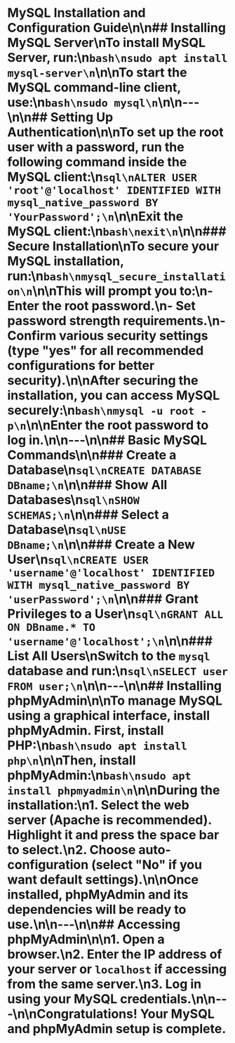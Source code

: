 # MySQL Installation and Configuration Guide\n\n## Installing MySQL Server\nTo install MySQL Server, run:\n```bash\nsudo apt install mysql-server\n```\n\nTo start the MySQL command-line client, use:\n```bash\nsudo mysql\n```\n\n---\n\n## Setting Up Authentication\n\nTo set up the root user with a password, run the following command inside the MySQL client:\n```sql\nALTER USER 'root'@'localhost' IDENTIFIED WITH mysql_native_password BY 'YourPassword';\n```\n\nExit the MySQL client:\n```bash\nexit\n```\n\n### Secure Installation\nTo secure your MySQL installation, run:\n```bash\nmysql_secure_installation\n```\n\nThis will prompt you to:\n- Enter the root password.\n- Set password strength requirements.\n- Confirm various security settings (type \"yes\" for all recommended configurations for better security).\n\nAfter securing the installation, you can access MySQL securely:\n```bash\nmysql -u root -p\n```\n\nEnter the root password to log in.\n\n---\n\n## Basic MySQL Commands\n\n### Create a Database\n```sql\nCREATE DATABASE DBname;\n```\n\n### Show All Databases\n```sql\nSHOW SCHEMAS;\n```\n\n### Select a Database\n```sql\nUSE DBname;\n```\n\n### Create a New User\n```sql\nCREATE USER 'username'@'localhost' IDENTIFIED WITH mysql_native_password BY 'userPassword';\n```\n\n### Grant Privileges to a User\n```sql\nGRANT ALL ON DBname.* TO 'username'@'localhost';\n```\n\n### List All Users\nSwitch to the `mysql` database and run:\n```sql\nSELECT user FROM user;\n```\n\n---\n\n## Installing phpMyAdmin\n\nTo manage MySQL using a graphical interface, install phpMyAdmin. First, install PHP:\n```bash\nsudo apt install php\n```\n\nThen, install phpMyAdmin:\n```bash\nsudo apt install phpmyadmin\n```\n\nDuring the installation:\n1. **Select the web server** (Apache is recommended). Highlight it and press the **space bar** to select.\n2. **Choose auto-configuration** (select \"No\" if you want default settings).\n\nOnce installed, phpMyAdmin and its dependencies will be ready to use.\n\n---\n\n## Accessing phpMyAdmin\n\n1. Open a browser.\n2. Enter the IP address of your server or `localhost` if accessing from the same server.\n3. Log in using your MySQL credentials.\n\n---\n\n**Congratulations! Your MySQL and phpMyAdmin setup is complete.**

